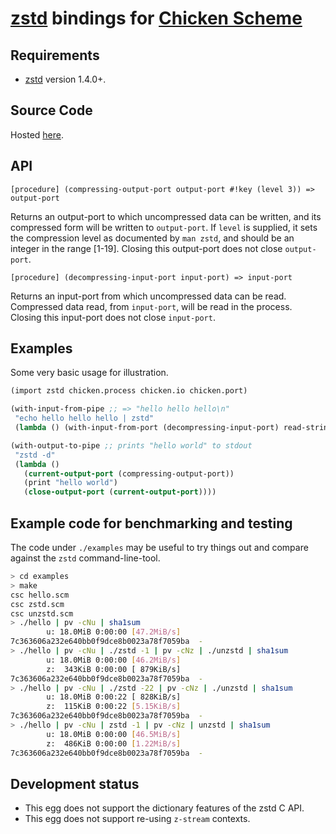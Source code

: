 
  [Chicken Scheme]: http://call-cc.org
  [zstd]: http://www.zstd.net/

# [zstd] bindings for [Chicken Scheme]

## Requirements

- [zstd] version 1.4.0+.

## Source Code

Hosted [here](https://github.com/kristianlm/chicken-zstd).

## API

    [procedure] (compressing-output-port output-port #!key (level 3)) => output-port

Returns an output-port to which uncompressed data can be written, and
its compressed form will be written to `output-port`. If `level` is
supplied, it sets the compression level as documented by `man zstd`,
and should be an integer in the range [1-19]. Closing this output-port
does not close `output-port`.

    [procedure] (decompressing-input-port input-port) => input-port

Returns an input-port from which uncompressed data can be
read. Compressed data read, from `input-port`, will be read in the
process. Closing this input-port does not close `input-port`.

## Examples

Some very basic usage for illustration.

```scheme
(import zstd chicken.process chicken.io chicken.port)

(with-input-from-pipe ;; => "hello hello hello\n"
 "echo hello hello hello | zstd"
 (lambda () (with-input-from-port (decompressing-input-port) read-string)))

(with-output-to-pipe ;; prints "hello world" to stdout
 "zstd -d"
 (lambda ()
   (current-output-port (compressing-output-port))
   (print "hello world")
   (close-output-port (current-output-port))))
```

## Example code for benchmarking and testing

The code under `./examples` may be useful to try things out and
compare against the `zstd` command-line-tool.

```sh
> cd examples
> make
csc hello.scm
csc zstd.scm
csc unzstd.scm
> ./hello | pv -cNu | sha1sum
        u: 18.0MiB 0:00:00 [47.2MiB/s]
7c363606a232e640bb0f9dce8b0023a78f7059ba  -
> ./hello | pv -cNu | ./zstd -1 | pv -cNz | ./unzstd | sha1sum
        u: 18.0MiB 0:00:00 [46.2MiB/s]
        z:  343KiB 0:00:00 [ 879KiB/s]
7c363606a232e640bb0f9dce8b0023a78f7059ba  -
> ./hello | pv -cNu | ./zstd -22 | pv -cNz | ./unzstd | sha1sum
        u: 18.0MiB 0:00:22 [ 828KiB/s]
        z:  115KiB 0:00:22 [5.15KiB/s]
7c363606a232e640bb0f9dce8b0023a78f7059ba  -
> ./hello | pv -cNu | zstd -1 | pv -cNz | unzstd | sha1sum
        u: 18.0MiB 0:00:00 [46.5MiB/s]
        z:  486KiB 0:00:00 [1.22MiB/s]
7c363606a232e640bb0f9dce8b0023a78f7059ba  -
```


## Development status

- This egg does not support the dictionary features of the zstd C API.
- This egg does not support re-using `z-stream` contexts.
